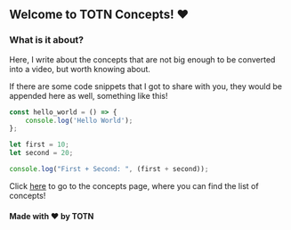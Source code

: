 ## Welcome to TOTN Concepts! ❤️

### What is it about?

Here, I write about the concepts that are not big enough to be converted into a video, but worth knowing about.

If there are some code snippets that I got to share with you, they would be appended here as well, something like this!

```js
const hello_world = () => {
	console.log('Hello World');
};

let first = 10;
let second = 20;

console.log("First + Second: ", (first + second));
```

Click [here](https://t-o-t-n.github.io/totn-concepts/concepts/1-hello-world) to go to the concepts page, where you can find the list of concepts!

#### Made with ❤️ by TOTN
